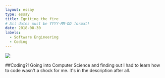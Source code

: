 ```yaml
---
layout: essay
type: essay
title: Igniting the fire
# All dates must be YYYY-MM-DD format!
date: 2018-08-30
labels:
  - Software Engineering
  - Coding
---
```


<img class="ui tiny left circular floated image" src="../images/paintbrushes.jpg">

##Coding?!
Going into Computer Science and finding out I had to learn how to code wasn't a shock for me. It's in the description after all. 

